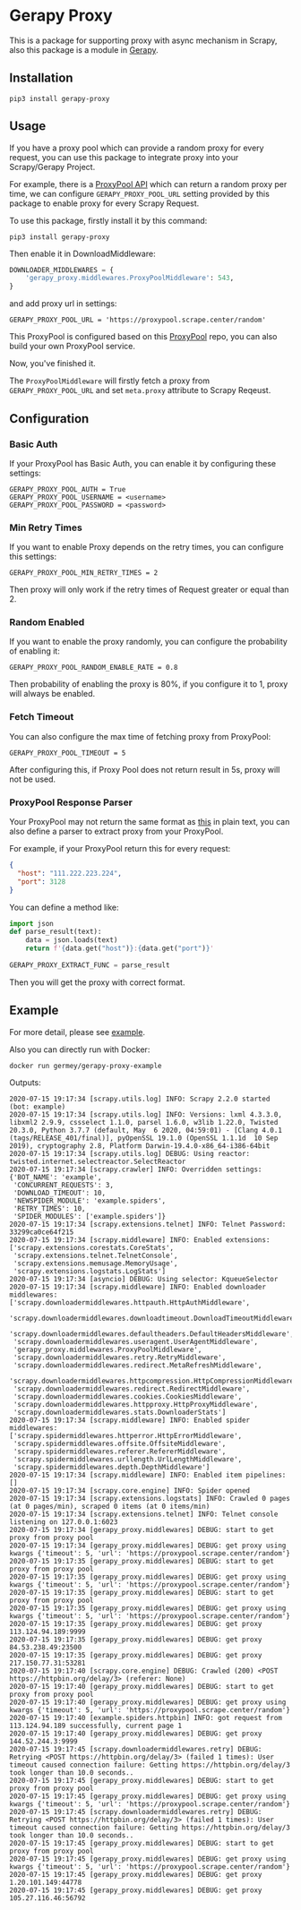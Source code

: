 # Gerapy Proxy

This is a package for supporting proxy with async mechanism in Scrapy, also this
package is a module in [Gerapy](https://github.com/Gerapy/Gerapy).

## Installation

```shell script
pip3 install gerapy-proxy
```

## Usage

If you have a proxy pool which can provide a random proxy for every request, you can use this package
to integrate proxy into your Scrapy/Gerapy Project.

For example, there is a [ProxyPool API](https://proxypool.scrape.center/random) which can return a random proxy 
per time, we can configure `GERAPY_PROXY_POOL_URL` setting provided by this package to enable proxy for every Scrapy Request.

To use this package, firstly install it by this command:

```shell script
pip3 install gerapy-proxy
```

Then enable it in DownloadMiddleware:

```python
DOWNLOADER_MIDDLEWARES = {
    'gerapy_proxy.middlewares.ProxyPoolMiddleware': 543,
}
```

and add proxy url in settings:

```shell script
GERAPY_PROXY_POOL_URL = 'https://proxypool.scrape.center/random'
```

This ProxyPool is configured based on this [ProxyPool](https://github.com/Python3WebSpider/ProxyPool) repo, you can
also build your own ProxyPool service.

Now, you've finished it.

The `ProxyPoolMiddleware` will firstly fetch a proxy from `GERAPY_PROXY_POOL_URL` and set `meta.proxy` attribute
to Scrapy Reqeust.

## Configuration

### Basic Auth

If your ProxyPool has Basic Auth, you can enable it by configuring these settings:

```shell script
GERAPY_PROXY_POOL_AUTH = True
GERAPY_PROXY_POOL_USERNAME = <username>
GERAPY_PROXY_POOL_PASSWORD = <password>
```

### Min Retry Times

If you want to enable Proxy depends on the retry times, you can configure this settings:

```shell script
GERAPY_PROXY_POOL_MIN_RETRY_TIMES = 2
```

Then proxy will only work if the retry times of Request greater or equal than 2.

### Random Enabled

If you want to enable the proxy randomly, you can configure the probability of enabling it:

```shell script
GERAPY_PROXY_POOL_RANDOM_ENABLE_RATE = 0.8
```

Then probability of enabling the proxy is 80%, if you configure it to 1, proxy will always be enabled.

### Fetch Timeout

You can also configure the max time of fetching proxy from ProxyPool:

```shell script
GERAPY_PROXY_POOL_TIMEOUT = 5
```

After configuring this, if Proxy Pool does not return result in 5s, proxy will not be used.

### ProxyPool Response Parser

Your ProxyPool may not return the same format as [this](https://github.com/Python3WebSpider/ProxyPool) in plain text,
you can also define a parser to extract proxy from your ProxyPool.

For example, if your ProxyPool return this for every request:

```json
{
  "host": "111.222.223.224",
  "port": 3128
}
```

You can define a method like:

```python
import json
def parse_result(text):
    data = json.loads(text)
    return f'{data.get("host")}:{data.get("port")}'
  
GERAPY_PROXY_EXTRACT_FUNC = parse_result 
```

Then you will get the proxy with correct format.

## Example

For more detail, please see [example](./example).

Also you can directly run with Docker:

```
docker run germey/gerapy-proxy-example
```

Outputs:

```shell script
2020-07-15 19:17:34 [scrapy.utils.log] INFO: Scrapy 2.2.0 started (bot: example)
2020-07-15 19:17:34 [scrapy.utils.log] INFO: Versions: lxml 4.3.3.0, libxml2 2.9.9, cssselect 1.1.0, parsel 1.6.0, w3lib 1.22.0, Twisted 20.3.0, Python 3.7.7 (default, May  6 2020, 04:59:01) - [Clang 4.0.1 (tags/RELEASE_401/final)], pyOpenSSL 19.1.0 (OpenSSL 1.1.1d  10 Sep 2019), cryptography 2.8, Platform Darwin-19.4.0-x86_64-i386-64bit
2020-07-15 19:17:34 [scrapy.utils.log] DEBUG: Using reactor: twisted.internet.selectreactor.SelectReactor
2020-07-15 19:17:34 [scrapy.crawler] INFO: Overridden settings:
{'BOT_NAME': 'example',
 'CONCURRENT_REQUESTS': 3,
 'DOWNLOAD_TIMEOUT': 10,
 'NEWSPIDER_MODULE': 'example.spiders',
 'RETRY_TIMES': 10,
 'SPIDER_MODULES': ['example.spiders']}
2020-07-15 19:17:34 [scrapy.extensions.telnet] INFO: Telnet Password: 33299ca0ce64f215
2020-07-15 19:17:34 [scrapy.middleware] INFO: Enabled extensions:
['scrapy.extensions.corestats.CoreStats',
 'scrapy.extensions.telnet.TelnetConsole',
 'scrapy.extensions.memusage.MemoryUsage',
 'scrapy.extensions.logstats.LogStats']
2020-07-15 19:17:34 [asyncio] DEBUG: Using selector: KqueueSelector
2020-07-15 19:17:34 [scrapy.middleware] INFO: Enabled downloader middlewares:
['scrapy.downloadermiddlewares.httpauth.HttpAuthMiddleware',
 'scrapy.downloadermiddlewares.downloadtimeout.DownloadTimeoutMiddleware',
 'scrapy.downloadermiddlewares.defaultheaders.DefaultHeadersMiddleware',
 'scrapy.downloadermiddlewares.useragent.UserAgentMiddleware',
 'gerapy_proxy.middlewares.ProxyPoolMiddleware',
 'scrapy.downloadermiddlewares.retry.RetryMiddleware',
 'scrapy.downloadermiddlewares.redirect.MetaRefreshMiddleware',
 'scrapy.downloadermiddlewares.httpcompression.HttpCompressionMiddleware',
 'scrapy.downloadermiddlewares.redirect.RedirectMiddleware',
 'scrapy.downloadermiddlewares.cookies.CookiesMiddleware',
 'scrapy.downloadermiddlewares.httpproxy.HttpProxyMiddleware',
 'scrapy.downloadermiddlewares.stats.DownloaderStats']
2020-07-15 19:17:34 [scrapy.middleware] INFO: Enabled spider middlewares:
['scrapy.spidermiddlewares.httperror.HttpErrorMiddleware',
 'scrapy.spidermiddlewares.offsite.OffsiteMiddleware',
 'scrapy.spidermiddlewares.referer.RefererMiddleware',
 'scrapy.spidermiddlewares.urllength.UrlLengthMiddleware',
 'scrapy.spidermiddlewares.depth.DepthMiddleware']
2020-07-15 19:17:34 [scrapy.middleware] INFO: Enabled item pipelines:
[]
2020-07-15 19:17:34 [scrapy.core.engine] INFO: Spider opened
2020-07-15 19:17:34 [scrapy.extensions.logstats] INFO: Crawled 0 pages (at 0 pages/min), scraped 0 items (at 0 items/min)
2020-07-15 19:17:34 [scrapy.extensions.telnet] INFO: Telnet console listening on 127.0.0.1:6023
2020-07-15 19:17:34 [gerapy_proxy.middlewares] DEBUG: start to get proxy from proxy pool
2020-07-15 19:17:34 [gerapy_proxy.middlewares] DEBUG: get proxy using kwargs {'timeout': 5, 'url': 'https://proxypool.scrape.center/random'}
2020-07-15 19:17:35 [gerapy_proxy.middlewares] DEBUG: start to get proxy from proxy pool
2020-07-15 19:17:35 [gerapy_proxy.middlewares] DEBUG: get proxy using kwargs {'timeout': 5, 'url': 'https://proxypool.scrape.center/random'}
2020-07-15 19:17:35 [gerapy_proxy.middlewares] DEBUG: start to get proxy from proxy pool
2020-07-15 19:17:35 [gerapy_proxy.middlewares] DEBUG: get proxy using kwargs {'timeout': 5, 'url': 'https://proxypool.scrape.center/random'}
2020-07-15 19:17:35 [gerapy_proxy.middlewares] DEBUG: get proxy 113.124.94.189:9999
2020-07-15 19:17:35 [gerapy_proxy.middlewares] DEBUG: get proxy 84.53.238.49:23500
2020-07-15 19:17:35 [gerapy_proxy.middlewares] DEBUG: get proxy 217.150.77.31:53281
2020-07-15 19:17:40 [scrapy.core.engine] DEBUG: Crawled (200) <POST https://httpbin.org/delay/3> (referer: None)
2020-07-15 19:17:40 [gerapy_proxy.middlewares] DEBUG: start to get proxy from proxy pool
2020-07-15 19:17:40 [gerapy_proxy.middlewares] DEBUG: get proxy using kwargs {'timeout': 5, 'url': 'https://proxypool.scrape.center/random'}
2020-07-15 19:17:40 [example.spiders.httpbin] INFO: got request from 113.124.94.189 successfully, current page 1
2020-07-15 19:17:40 [gerapy_proxy.middlewares] DEBUG: get proxy 144.52.244.3:9999
2020-07-15 19:17:45 [scrapy.downloadermiddlewares.retry] DEBUG: Retrying <POST https://httpbin.org/delay/3> (failed 1 times): User timeout caused connection failure: Getting https://httpbin.org/delay/3 took longer than 10.0 seconds..
2020-07-15 19:17:45 [gerapy_proxy.middlewares] DEBUG: start to get proxy from proxy pool
2020-07-15 19:17:45 [gerapy_proxy.middlewares] DEBUG: get proxy using kwargs {'timeout': 5, 'url': 'https://proxypool.scrape.center/random'}
2020-07-15 19:17:45 [scrapy.downloadermiddlewares.retry] DEBUG: Retrying <POST https://httpbin.org/delay/3> (failed 1 times): User timeout caused connection failure: Getting https://httpbin.org/delay/3 took longer than 10.0 seconds..
2020-07-15 19:17:45 [gerapy_proxy.middlewares] DEBUG: start to get proxy from proxy pool
2020-07-15 19:17:45 [gerapy_proxy.middlewares] DEBUG: get proxy using kwargs {'timeout': 5, 'url': 'https://proxypool.scrape.center/random'}
2020-07-15 19:17:45 [gerapy_proxy.middlewares] DEBUG: get proxy 1.20.101.149:44778
2020-07-15 19:17:45 [gerapy_proxy.middlewares] DEBUG: get proxy 105.27.116.46:56792
```